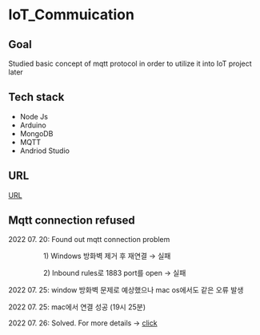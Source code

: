 # IoT_Commuication

## Goal
Studied basic concept of mqtt protocol in order to utilize it into IoT project later 

## Tech stack
* Node Js
* Arduino
* MongoDB
* MQTT
* Andriod Studio 

## URL

[URL][url1]

[url1]: https://www.inflearn.com/course/%EC%82%AC%EB%AC%BC%EC%9D%B8%ED%84%B0%EB%84%B7-%ED%86%B5%EC%8B%A0/dashboard


## Mqtt connection refused
2022 07. 20: Found out mqtt connection problem

     1) Windows 방화벽 제거 후 재연결  →  실패

     2) Inbound rules로 1883 port를 open  →  실패

2022 07. 25: window 방화벽 문제로 예상했으나 mac os에서도 같은 오류 발생 

2022 07. 25: mac에서 연결 성공 (19시 25분)

2022 07. 26: Solved. For more details →  [click][url2]

[url2]: https://jaewonahn1234.tistory.com/36 